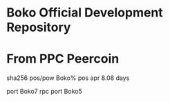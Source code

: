 # Boko Official Development Repository

# From PPC Peercoin

sha256 pos/pow
Boko% pos apr
8.08 days

port Boko7
rpc port Boko5
